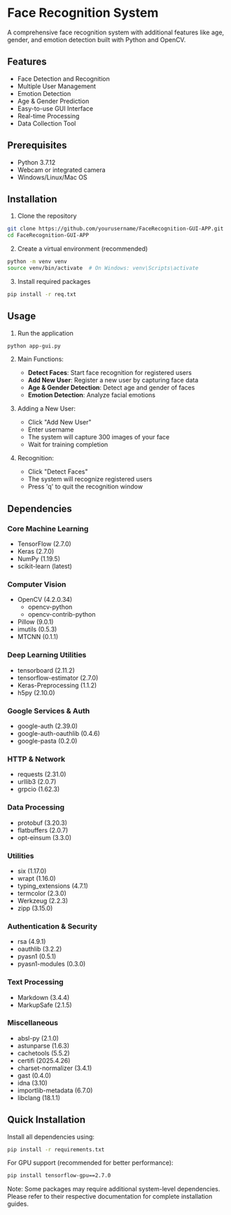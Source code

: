 # Face Recognition System

A comprehensive face recognition system with additional features like age, gender, and emotion detection built with Python and OpenCV.

## Features

-  Face Detection and Recognition
-  Multiple User Management
-  Emotion Detection
-  Age & Gender Prediction
-  Easy-to-use GUI Interface
-  Real-time Processing
-  Data Collection Tool

## Prerequisites

- Python 3.7.12
- Webcam or integrated camera
- Windows/Linux/Mac OS

## Installation

1. Clone the repository
```bash
git clone https://github.com/yourusername/FaceRecognition-GUI-APP.git
cd FaceRecognition-GUI-APP
```

2. Create a virtual environment (recommended)
```bash
python -m venv venv
source venv/bin/activate  # On Windows: venv\Scripts\activate
```

3. Install required packages
```bash
pip install -r req.txt
```

## Usage

1. Run the application
```bash
python app-gui.py
```

2. Main Functions:
   - **Detect Faces**: Start face recognition for registered users
   - **Add New User**: Register a new user by capturing face data
   - **Age & Gender Detection**: Detect age and gender of faces
   - **Emotion Detection**: Analyze facial emotions
   
3. Adding a New User:
   - Click "Add New User"
   - Enter username
   - The system will capture 300 images of your face
   - Wait for training completion

4. Recognition:
   - Click "Detect Faces"
   - The system will recognize registered users
   - Press 'q' to quit the recognition window

## Dependencies

### Core Machine Learning
- TensorFlow (2.7.0)
- Keras (2.7.0)
- NumPy (1.19.5)
- scikit-learn (latest)

### Computer Vision
- OpenCV (4.2.0.34)
  - opencv-python
  - opencv-contrib-python
- Pillow (9.0.1)
- imutils (0.5.3)
- MTCNN (0.1.1)

### Deep Learning Utilities
- tensorboard (2.11.2)
- tensorflow-estimator (2.7.0)
- Keras-Preprocessing (1.1.2)
- h5py (2.10.0)

### Google Services & Auth
- google-auth (2.39.0)
- google-auth-oauthlib (0.4.6)
- google-pasta (0.2.0)

### HTTP & Network
- requests (2.31.0)
- urllib3 (2.0.7)
- grpcio (1.62.3)

### Data Processing
- protobuf (3.20.3)
- flatbuffers (2.0.7)
- opt-einsum (3.3.0)

### Utilities
- six (1.17.0)
- wrapt (1.16.0)
- typing_extensions (4.7.1)
- termcolor (2.3.0)
- Werkzeug (2.2.3)
- zipp (3.15.0)

### Authentication & Security
- rsa (4.9.1)
- oauthlib (3.2.2)
- pyasn1 (0.5.1)
- pyasn1-modules (0.3.0)

### Text Processing
- Markdown (3.4.4)
- MarkupSafe (2.1.5)

### Miscellaneous
- absl-py (2.1.0)
- astunparse (1.6.3)
- cachetools (5.5.2)
- certifi (2025.4.26)
- charset-normalizer (3.4.1)
- gast (0.4.0)
- idna (3.10)
- importlib-metadata (6.7.0)
- libclang (18.1.1)

## Quick Installation

Install all dependencies using:
```bash
pip install -r requirements.txt
```

For GPU support (recommended for better performance):
```bash
pip install tensorflow-gpu==2.7.0
```

Note: Some packages may require additional system-level dependencies. Please refer to their respective documentation for complete installation guides.



